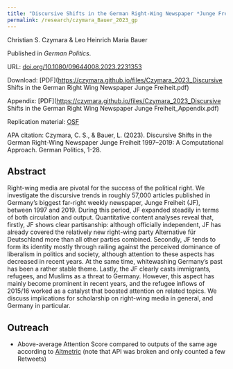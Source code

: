 ```yaml
---
title: "Discursive Shifts in the German Right-Wing Newspaper *Junge Freiheit* 1997-2019: A Computational Approach"
permalink: /research/czymara_Bauer_2023_gp
---
```

Christian S. Czymara & Leo Heinrich Maria Bauer

Published in *German Politics*.

URL: [doi.org/10.1080/09644008.2023.2231353](https://doi.org/10.1080/09644008.2023.2231353)

Download: [PDF](https://czymara.github.io/files/Czymara_2023_Discursive Shifts in the German Right Wing Newspaper Junge Freiheit.pdf)

Appendix: [PDF](https://czymara.github.io/files/Czymara_2023_Discursive Shifts in the German Right Wing Newspaper Junge Freiheit_Appendix.pdf)

Replication material:  [OSF](https://osf.io/v9e36/)

APA citation: Czymara, C. S., & Bauer, L. (2023). Discursive Shifts in the German Right-Wing Newspaper Junge Freiheit 1997–2019: A Computational Approach. German Politics, 1-28.

Abstract
------
Right-wing media are pivotal for the success of the political right. We investigate the discursive trends in roughly 57,000 articles published in Germany’s biggest far-right weekly newspaper, Junge Freiheit (JF), between 1997 and 2019. During this period, JF expanded steadily in terms of both circulation and output. Quantitative content analyses reveal that, firstly, JF shows clear partisanship: although officially independent, JF has already covered the relatively new right-wing party Alternative für Deutschland more than all other parties combined. Secondly, JF tends to form its identity mostly through railing against the perceived dominance of liberalism in politics and society, although attention to these aspects has decreased in recent years. At the same time, whitewashing Germany’s past has been a rather stable theme. Lastly, the JF clearly casts immigrants, refugees, and Muslims as a threat to Germany. However, this aspect has mainly become prominent in recent years, and the refugee inflows of 2015/16 worked as a catalyst that boosted attention on related topics. We discuss implications for scholarship on right-wing media in general, and Germany in particular.

Outreach
------
- Above-average Attention Score compared to outputs of the same age according to [Altmetric](https://routledge.altmetric.com/details/151979909) (note that API was broken and only counted a few Retweets)

